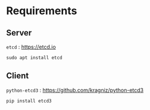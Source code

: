 Requirements
============

Server
------

`etcd` : https://etcd.io

```
sudo apt install etcd
```

Client
------

`python-etcd3` : https://github.com/kragniz/python-etcd3

```
pip install etcd3
```
